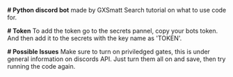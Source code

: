 **# Python discord bot**
made by GXSmatt
Search tutorial on what to use code for.

**# Token**
To add the token go to the secrets pannel, copy your bots token.
And then add it to the secrets with the key name as 'TOKEN'.

**# Possible Issues**
Make sure to turn on priviledged gates, this is under general information on discords API.
Just turn them all on and save, then try running the code again.
